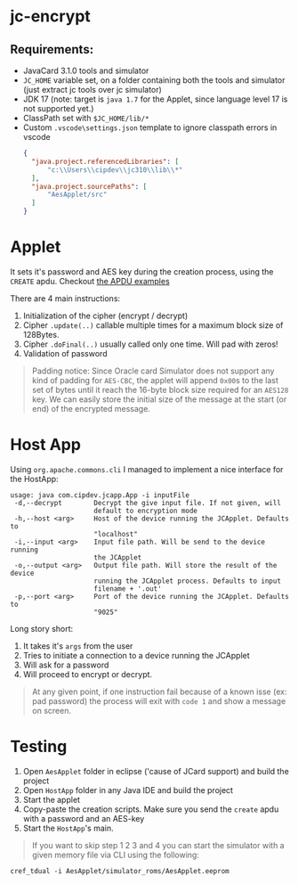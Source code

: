 # jc-encrypt
## Requirements:
* JavaCard 3.1.0 tools and simulator
* `JC_HOME` variable set, on a folder containing both the tools and simulator (just extract jc tools over jc simulator)
* JDK 17 (note: target is `java 1.7` for the Applet, since language level 17 is not supported yet.)
* ClassPath set with `$JC_HOME/lib/*` 
* Custom `.vscode\settings.json` template to ignore classpath errors in vscode
  ```JSON
  {
    "java.project.referencedLibraries": [
        "c:\\Users\\cipdev\\jc310\\lib\\*" 
    ],
    "java.project.sourcePaths": [
        "AesApplet/src"
    ]
  }
  ```
# Applet
It sets it's password and AES key during the creation process, using the `CREATE` apdu. Checkout [the APDU examples](AesApplet/apdu_scripts/examples.md)

There are 4 main instructions:
1. Initialization  of the cipher (encrypt / decrypt)
2. Cipher `.update(..)` callable multiple times for a maximum block size of 128Bytes. 
3. Cipher `.doFinal(..)` usually called only one time. Will pad with zeros!
4. Validation of password 

> Padding notice: Since Oracle card Simulator does not support any kind of padding for `AES-CBC`, the applet will append `0x00`s to the last set of bytes until it reach the 16-byte block size required for an `AES128` key.  We can easily store the initial size of the message at the start (or end) of the encrypted message.
# Host App
Using `org.apache.commons.cli` I managed to implement a nice interface for the HostApp:
```
usage: java com.cipdev.jcapp.App -i inputFile
 -d,--decrypt        Decrypt the give input file. If not given, will
                     default to encryption mode
 -h,--host <arg>     Host of the device running the JCApplet. Defaults to
                     "localhost"
 -i,--input <arg>    Input file path. Will be send to the device running
                     the JCApplet
 -o,--output <arg>   Output file path. Will store the result of the device
                     running the JCApplet process. Defaults to input
                     filename + '.out'
 -p,--port <arg>     Port of the device running the JCApplet. Defaults to
                     "9025"
```
Long story short:
1. It takes it's `args` from the user
2. Tries to initiate a connection to a device running the JCApplet
3. Will ask for a password
4. Will proceed to encrypt or decrypt.
> At any given point, if one instruction fail because of a known isse (ex: pad password) the process will exit with `code 1` and show a message on screen.
# Testing
1. Open `AesApplet` folder in eclipse ('cause of JCard support) and build the project 
2. Open `HostApp` folder in any Java IDE and build the project
3. Start the applet
4. Copy-paste the creation scripts. Make sure you send the `create` apdu with a password and an AES-key
5. Start the `HostApp`'s main.
> If you want to skip step 1 2 3 and 4 you can start the simulator with a given memory file via CLI using the following:
```
cref_tdual -i AesApplet/simulator_roms/AesApplet.eeprom
```